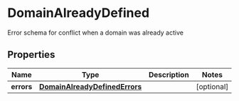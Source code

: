 

# DomainAlreadyDefined

Error schema for conflict when a domain was already active
## Properties

Name | Type | Description | Notes
------------ | ------------- | ------------- | -------------
**errors** | [**DomainAlreadyDefinedErrors**](DomainAlreadyDefinedErrors.md) |  |  [optional]



